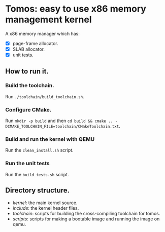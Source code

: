 # Tomos: easy to use x86 memory management kernel 

A x86 memory manager which has:

- [x] page-frame allocator.
- [x] SLAB allocator.
- [x] unit tests.

## How to run it.

### Build the toolchain.

Run `./toolchain/build_toolchain.sh`.

### Configure CMake.

Run `mkdir -p build` and then `cd build && cmake .. -DCMAKE_TOOLCHAIN_FILE=toolchain/CMakeToolchain.txt`.

### Build and run the kernel with QEMU

Run the `clean_install.sh` script.

### Run the unit tests

Run the `build_tests.sh` script.

## Directory structure.

- *kernel*: the main kernel source.
- *include*: the kernel header files.
- *toolchain*: scripts for building the cross-compiling toolchain for tomos.
- *scripts*: scripts for making a bootable image and running the image on qemu.
